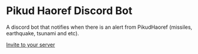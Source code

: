 # Pikud Haoref Discord Bot

A discord bot that notifies when there is an alert from PikudHaoref (missiles, earthquake, tsunami and etc).

[Invite to your server](https://discord.com/oauth2/authorize?client_id=1243267756900749422&permissions=8&scope=bot+applications.commands)
